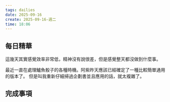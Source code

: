 ```yaml
---
tags: dailies  
date: 2025-09-16
create: 2025-09-16-週二
time: 18:06
---
```

## 每日精華

這幾天其實感覺效率非常低，精神沒有說很差，但是感覺整天都沒做到什麼事。

最近一直在處理鱸魚骰子的各種時機。阿紫昨天應該已經確定了一種比較簡單通用的版本了。
但是叫我重新仔細掃過企劃書並且應用的話，就太複雜了。

## 完成事項